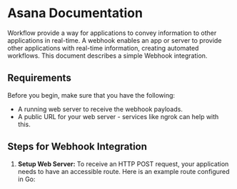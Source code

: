 # Asana Documentation

Workflow provide a way for applications to convey information to other applications in real-time. A webhook enables an app or server to provide other applications with real-time information, creating automated workflows. This document describes a simple Webhook integration.

## Requirements

Before you begin, make sure that you have the following:

* A running web server to receive the webhook payloads.
* A public URL for your web server - services like ngrok can help with this.

## Steps for Webhook Integration

1. **Setup Web Server:**
   To receive an HTTP POST request, your application needs to have an accessible route. Here is an example route configured in Go: